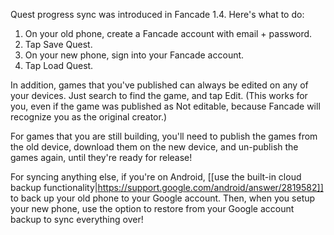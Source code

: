 Quest progress sync was introduced in Fancade 1.4. Here's what to do:

1. On your old phone, create a Fancade account with email + password.
2. Tap Save Quest.
3. On your new phone, sign into your Fancade account.
4. Tap Load Quest.

In addition, games that you've published can always be edited on any of your devices. Just search to find the game, and tap Edit. (This works for you, even if the game was published as Not editable, because Fancade will recognize you as the original creator.)

For games that you are still building, you'll need to publish the games from the old device, download them on the new device, and un-publish the games again, until they're ready for release!

For syncing anything else, if you're on Android, [[use the built-in cloud backup functionality|https://support.google.com/android/answer/2819582]] to back up your old phone to your Google account. Then, when you setup your new phone, use the option to restore from your Google account backup to sync everything over!